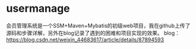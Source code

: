 # usermanage

会员管理系统是一个SSM+Maven+Mybatis的初级web项目，我在github上传了源码和步骤详解，另外在blog记录了遇到的困难和项目实现的效果。
blog：https://blog.csdn.net/weixin_44683617/article/details/87894593
